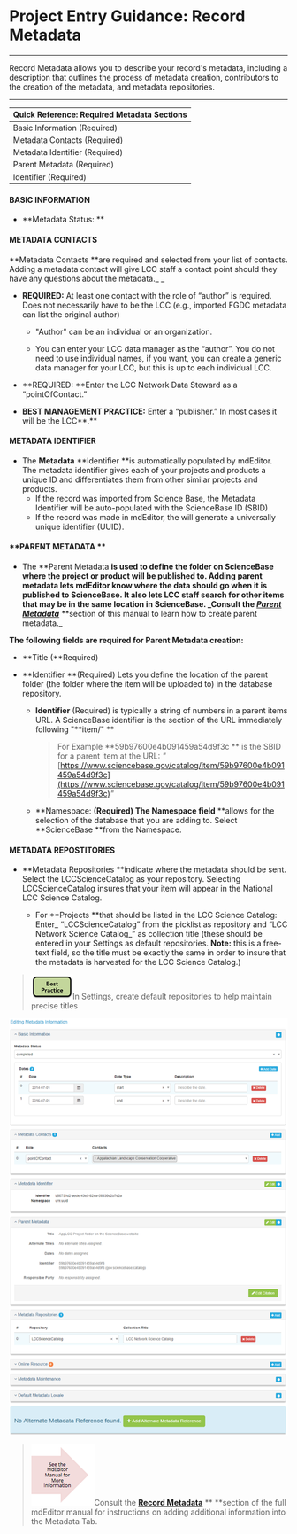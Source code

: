 # Project Entry Guidance: Record Metadata

---

Record Metadata allows you to describe your record's metadata, including a description that outlines the process of metadata creation, contributors to the creation of the metadata, and metadata repositories.

---

| **Quick Reference: Required Metadata Sections** |
| :--- |
| Basic Information \(Required\) |
| Metadata Contacts \(Required\) |
| Metadata Identifier \(Required\) |
| Parent Metadata \(Required\) |
| Identifier \(Required\) |

#### **BASIC INFORMATION**

* **Metadata Status: **

#### **METADATA CONTACTS**

**Metadata Contacts **are required and selected from your list of contacts. Adding a metadata contact will give LCC staff a contact point should they have any questions about the metadata._ _

* **REQUIRED:** At least one contact with the role of “author” is required. Does not necessarily have to be the LCC \(e.g., imported FGDC metadata can list the original author\)
  * "Author" can be an individual or an organization. 

  * You can enter your LCC data manager as the “author”. You do not need to use individual names, if you want, you can create a generic data manager for your LCC, but this is up to each individual LCC.
* **REQUIRED: **Enter the LCC Network Data Steward as a “pointOfContact.”

* **BEST MANAGEMENT PRACTICE:** Enter a “publisher.” In most cases it will be the LCC**.**

#### METADATA IDENTIFIER

* The **Metadata** **Identifier **is automatically populated by mdEditor. The metadata identifier gives each of your projects and products a unique ID and differentiates them from other similar projects and products.
  * If the record was imported from Science Base, the Metadata Identifier will be auto-populated with the ScienceBase ID \(SBID\)
  * If the record was made in mdEditor, the will generate a universally unique identifier \(UUID\).

#### **PARENT METADATA **

* The **Parent Metadata **is used to define the folder on ScienceBase where the project or product will be published to. Adding parent metadata lets mdEditor know where the data should go when it is published to ScienceBase. It also lets LCC staff search for other items that may be in the same location in ScienceBase. _Consult the _[_**Parent Metadata**_](/record/edit/metadata/parent-metadata.md)_** **section of this manual to learn how to create parent metadata._

**The following fields are required for Parent Metadata creation:**

* **Title \(**Required\)

* **Identifier **\(Required\) Lets you define the location of the parent folder \(the folder where the item will be uploaded to\) in the database repository.

  * **Identifier** \(Required\) is typically a string of numbers in a parent items URL.  A ScienceBase identifier is the section of the URL immediately following "**item/"  **

    > For Example **59b97600e4b091459a54d9f3c ** is the SBID for a parent item at the URL: _"_[https://www.sciencebase.gov/catalog/item/59b97600e4b091459a54d9f3c](https://www.sciencebase.gov/catalog/item/59b97600e4b091459a54d9f3c)_"_

  * **Namespace: **\(Required\) The Namespace field** **allows for the selection of the database that you are adding to. Select **ScienceBase **from the Namespace.

#### **METADATA REPOSTITORIES**

* **Metadata Repositories **indicate where the metadata should be sent. Select the LCCScienceCatalog as your repository. Selecting LCCScienceCatalog insures that your item will appear in the National LCC Science Catalog.

  * For **Projects **that should be listed in the LCC Science Catalog: Enter_ “LCCScienceCatalog” from the picklist as repository and “LCC Network Science Catalog_” as collection title \(these should be entered in your Settings as default repositories. **Note:** this is a free-text field, so the title must be exactly the same in order to insure that the metadata is harvested for the LCC Science Catalog.\)

> ![](/assets/best_practice_small.png)In Settings, create default repositories to help maintain precise titles

![](/assets/metadata_window.png)

> ![](/assets/see_full_manual_for.png)Consult the [**Record Metadata**](https://adiwg.gitbooks.io/mdeditor/content/record/edit/metadata.html) ** **section of the full mdEditor manual for instructions on adding additional information into the Metadata Tab.



